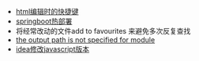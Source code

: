 - [html编辑时的快捷键](https://blog.csdn.net/zhangludcsdn/article/details/77670442)
- [springboot热部署](https://my.oschina.net/yejunxi/blog/845752)
- 将经常改动的文件add to favourites 来避免多次反复查找
- [the output path is not specified for module](http://blog.csdn.net/lyzhou1107/article/details/46969959)
- [idea修改javascript版本](https://blog.csdn.net/zhujianlin1990/article/details/78054783)
